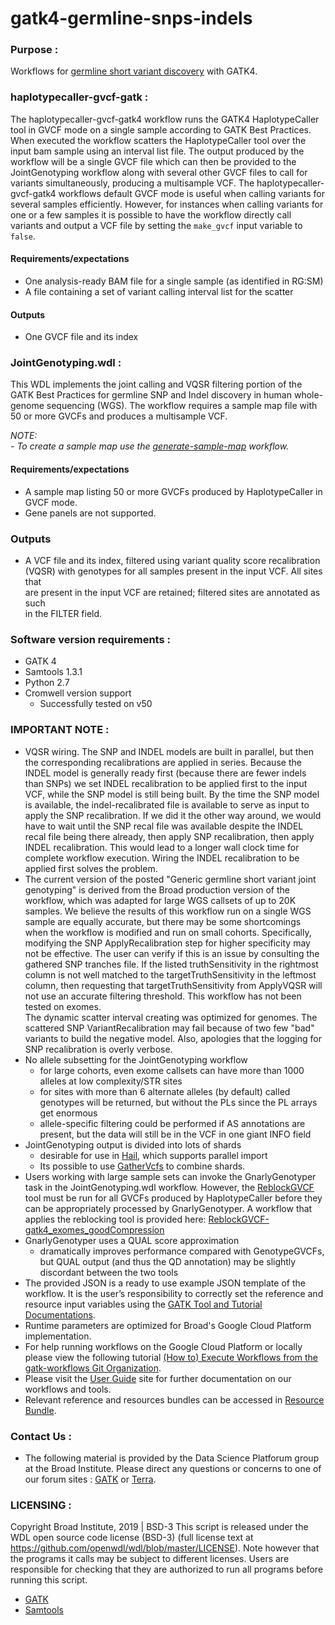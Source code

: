 # gatk4-germline-snps-indels

### Purpose : 
Workflows for [germline short variant discovery](https://gatk.broadinstitute.org/hc/en-us/articles/360035535932) with GATK4. 

### haplotypecaller-gvcf-gatk :
The haplotypecaller-gvcf-gatk4 workflow runs the GATK4 HaplotypeCaller tool
in GVCF mode on a single sample according to GATK Best Practices. When 
executed the workflow scatters the HaplotypeCaller tool over the input bam sample 
using an interval list file. The output produced by the workflow will be a single GVCF 
file which can then be provided to the JointGenotyping workflow along with several other 
GVCF files to call for variants simultaneously, producing a multisample VCF. 
The haplotypecaller-gvcf-gatk4 workflows default GVCF mode is useful when calling variants 
for several samples efficiently. However, for instances when calling variants for one or a 
few samples it is possible to have the workflow directly call variants and output a VCF file by 
setting the `make_gvcf` input variable to `false`. 

#### Requirements/expectations
- One analysis-ready BAM file for a single sample (as identified in RG:SM)
- A file containing a set of variant calling interval list for the scatter

#### Outputs 
- One GVCF file and its index

### JointGenotyping.wdl :
This WDL implements the joint calling and VQSR filtering portion of the 
GATK Best Practices for germline SNP and Indel discovery 
in human whole-genome sequencing (WGS). The workflow requires a sample map 
file with 50 or more GVCFs and produces a multisample VCF.

*NOTE:*  
*- To create a sample map use the [generate-sample-map](https://portal.firecloud.org/?return=terra#methods/gatk/generate-sample-map/1) workflow.*


#### Requirements/expectations
- A sample map listing 50 or more GVCFs produced by HaplotypeCaller in GVCF mode.
- Gene panels are not supported.

### Outputs 
- A VCF file and its index, filtered using variant quality score recalibration  
  (VQSR) with genotypes for all samples present in the input VCF. All sites that  
  are present in the input VCF are retained; filtered sites are annotated as such  
  in the FILTER field.

### Software version requirements :
- GATK 4 
- Samtools 1.3.1
- Python 2.7
- Cromwell version support 
  - Successfully tested on v50

### IMPORTANT NOTE : 
- VQSR wiring. The SNP and INDEL models are built in parallel, but then the corresponding 
  recalibrations are applied in series. Because the INDEL model is generally ready 
  first (because there are fewer indels than SNPs) we set INDEL recalibration to 
  be applied first to the input VCF, while the SNP model is still being built. By 
  the time the SNP model is available, the indel-recalibrated file is available to 
  serve as input to apply the SNP recalibration. If we did it the other way around, 
  we would have to wait until the SNP recal file was available despite the INDEL 
  recal file being there already, then apply SNP recalibration, then apply INDEL 
  recalibration. This would lead to a longer wall clock time for complete workflow 
  execution. Wiring the INDEL recalibration to be applied first solves the problem.
- The current version of the posted "Generic germline short variant joint genotyping" 
  is derived from the Broad production version of the workflow, which was adapted for 
  large WGS callsets of up to 20K samples.  We believe the results of this workflow run 
  on a single WGS sample are equally accurate, but there may be some shortcomings when 
  the workflow is modified and run on small cohorts.  Specifically, modifying the SNP 
  ApplyRecalibration step for higher specificity may not be effective.  The user can verify 
  if this is an issue by consulting the gathered SNP tranches file.  If the listed 
  truthSensitivity in the rightmost column is not well matched to the targetTruthSensitivity 
  in the leftmost column, then requesting that targetTruthSensitivity from ApplyVQSR will 
  not use an accurate filtering threshold.  This workflow has not been tested on exomes.  
  The dynamic scatter interval creating was optimized for genomes.  The scattered SNP 
  VariantRecalibration may fail because of two few "bad" variants to build the negative model. 
  Also, apologies that the logging for SNP recalibration is overly verbose.
- No allele subsetting for the JointGenotyping workflow
  - for large cohorts, even exome callsets can have more than 1000 alleles at low 
    complexity/STR sites
  - for sites with more than 6 alternate alleles (by default) called genotypes will be returned, 
    but without the PLs since the PL arrays get enormous
  - allele-specific filtering could be performed if AS annotations are present, 
    but the data will still be in the VCF in one giant INFO field
- JointGenotyping output is divided into lots of shards
  - desirable for use in [Hail](https://hail.is/), which supports parallel import
  - Its possible to use [GatherVcfs](https://gatk.broadinstitute.org/hc/en-us/search?utf8=%E2%9C%93&query=GatherVcfs) to combine shards.
- Users working with large sample sets can invoke the GnarlyGenotyper task in the JointGenotyping.wdl workflow. However, the [ReblockGVCF](https://gatk.broadinstitute.org/hc/en-us/articles/360037593171-ReblockGVCF-BETA-) tool must be run for all GVCFs produced by HaplotypeCaller before they can be appropriately processed by GnarlyGenotyper. A workflow that applies the reblocking tool is provided here: [ReblockGVCF-gatk4_exomes_goodCompression](https://portal.firecloud.org/?return=terra#methods/methodsDev/ReblockGVCF-gatk4_exomes_goodCompression/4)
- GnarlyGenotyper uses a QUAL score approximation
  - dramatically improves performance compared with GenotypeGVCFs, but QUAL output (and thus
    the QD annotation) may be slightly discordant between the two tools
- The provided JSON is a ready to use example JSON template of the workflow. It is the user’s responsibility to correctly set the reference and resource input variables using the [GATK Tool and Tutorial Documentations](https://gatk.broadinstitute.org/hc/en-us/categories/360002310591).
- Runtime parameters are optimized for Broad's Google Cloud Platform implementation.
- For help running workflows on the Google Cloud Platform or locally please
view the following tutorial [(How to) Execute Workflows from the gatk-workflows Git Organization](https://gatk.broadinstitute.org/hc/en-us/articles/360035530952).
- Please visit the [User Guide](https://gatk.broadinstitute.org/hc/en-us/categories/360002310591) site for further documentation on our workflows and tools.
- Relevant reference and resources bundles can be accessed in [Resource Bundle](https://gatk.broadinstitute.org/hc/en-us/articles/360036212652).

### Contact Us :
- The following material is provided by the Data Science Platforum group at the Broad Institute. Please direct any questions or concerns to one of our forum sites : [GATK](https://gatk.broadinstitute.org/hc/en-us/community/topics) or [Terra](https://support.terra.bio/hc/en-us/community/topics/360000500432).

### LICENSING :
Copyright Broad Institute, 2019 | BSD-3
This script is released under the WDL open source code license (BSD-3) (full license text at https://github.com/openwdl/wdl/blob/master/LICENSE). Note however that the programs it calls may be subject to different licenses. Users are responsible for checking that they are authorized to run all programs before running this script.
- [GATK](https://software.broadinstitute.org/gatk/download/licensing.php)
- [Samtools](http://www.htslib.org/terms/)

